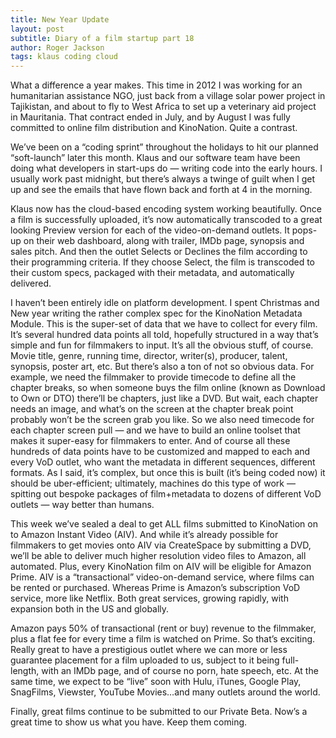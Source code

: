 ```yaml
---
title: New Year Update
layout: post
subtitle: Diary of a film startup part 18
author: Roger Jackson
tags: klaus coding cloud
---
```

What a difference a year makes. This time in 2012 I was working for an humanitarian assistance NGO, just back from a village solar power project in Tajikistan, and about to fly to West Africa to set up a veterinary aid project in Mauritania. That contract ended in July, and by August I was fully committed to online film distribution and KinoNation. Quite a contrast.

We’ve been on a “coding sprint” throughout the holidays to hit our planned “soft-launch” later this month. Klaus and our software team have been doing what developers in start-ups do — writing code into the early hours. I usually work past midnight, but there’s always a twinge of guilt when I get up and see the emails that have flown back and forth at 4 in the morning.

Klaus now has the cloud-based encoding system working beautifully. Once a film is successfully uploaded, it’s now automatically transcoded to a great looking Preview version for each of the video-on-demand outlets. It pops-up on their web dashboard, along with trailer, IMDb page, synopsis and sales pitch. And then the outlet Selects or Declines the film according to their programming criteria. If they choose Select, the film is transcoded to their custom specs, packaged with their metadata, and automatically delivered.

I haven’t been entirely idle on platform development. I spent Christmas and New year writing the rather complex spec for the KinoNation Metadata Module. This is the super-set of data that we have to collect for every film. It’s several hundred data points all told, hopefully structured in a way that’s simple and fun for filmmakers to input. It’s all the obvious stuff, of course. Movie title, genre, running time, director, writer(s), producer, talent, synopsis, poster art, etc. But there’s also a ton of not so obvious data. For example, we need the filmmaker to provide timecode to define all the chapter breaks, so when someone buys the film online (known as Download to Own or DTO) there’ll be chapters, just like a DVD. But wait, each chapter needs an image, and what’s on the screen at the chapter break point probably won’t be the screen grab you like. So we also need timecode for each chapter screen pull — and we have to build an online toolset that makes it super-easy for filmmakers to enter. And of course all these hundreds of data points have to be customized and mapped to each and every VoD outlet, who want the metadata in different sequences, different formats. As I said, it’s complex, but once this is built (it’s being coded now) it should be uber-efficient; ultimately, machines do this type of work — spitting out bespoke packages of film+metadata to dozens of different VoD outlets — way better than humans.

This week we’ve sealed a deal to get ALL films submitted to KinoNation on to Amazon Instant Video (AIV). And while it’s already possible for filmmakers to get movies onto AIV via CreateSpace by submitting a DVD, we’ll be able to deliver much higher resolution video files to Amazon, all automated. Plus, every KinoNation film on AIV will be eligible for Amazon Prime. AIV is a “transactional” video-on-demand service, where films can be rented or purchased. Whereas Prime is Amazon’s subscription VoD service, more like Netflix. Both great services, growing rapidly, with expansion both in the US and globally.

Amazon pays 50% of transactional (rent or buy) revenue to the filmmaker, plus a flat fee for every time a film is watched on Prime. So that’s exciting. Really great to have a prestigious outlet where we can more or less guarantee placement for a film uploaded to us, subject to it being full-length, with an IMDb page, and of course no porn, hate speech, etc. At the same time, we expect to be “live” soon with Hulu, iTunes, Google Play, SnagFilms, Viewster, YouTube Movies…and many outlets around the world.

Finally, great films continue to be submitted to our Private Beta. Now’s a great time to show us what you have. Keep them coming.

